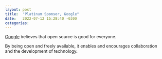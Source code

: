 ```yaml
---
layout: post
title:  "Platinum Sponsor, Google"
date:   2022-07-12 15:28:40 -0300
categories: 
---
```

[Google][google] believes that open source is good for everyone.<br>

By being open and freely available, it enables and encourages collaboration and the development of technology.



[google]: https://opensource.google/